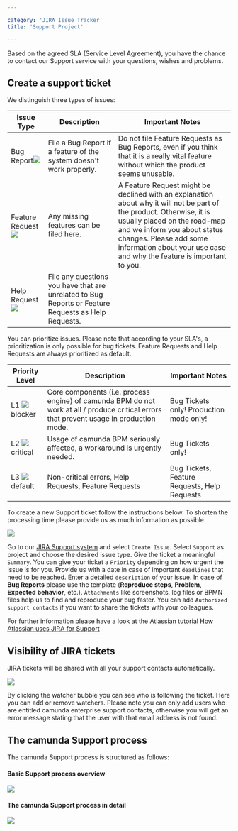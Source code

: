 ```yaml
---

category: 'JIRA Issue Tracker'
title: 'Support Project'

---
```



Based on the agreed SLA (Service Level Agreement), you have the chance to contact our Support service with your questions, wishes and problems.


## Create a support ticket

We distinguish three types of issues:

<table class="table table-bordered">
  <thead>
  <tr class="success">
    <th>Issue Type</th>
    <th>Description</th>
    <th>Important Notes</th>
  </tr>
  </thead>
  <tbody>
  <tr>
    <td>Bug Report<img class="img-responsive" src="ref:asset:/assets/img/jira-support/jira-bug.png"/></td>
    <td>File a Bug Report if a feature of the system doesn't work properly.</td>
    <td>Do not file Feature Requests as Bug Reports, even if you think that it is a really vital feature without which the product seems unusable.</td>
  </tr>
  <tr>
    <td>Feature Request<img class="img-responsive" src="ref:asset:/assets/img/jira-support/jira-newfeature.png"/></td>
    <td>Any missing features can be filed here.</td>
    <td>A Feature Request might be declined with an explanation about why it will not be part of the product. Otherwise, it is usually placed on the road-map and we inform you about status changes. Please add some information about your use case and why the feature is important to you.</td>
  </tr>
  <tr>
    <td>Help Request<img class="img-responsive" src="ref:asset:/assets/img/jira-support/jira-help.png"/></td>
    <td>File any questions you have that are unrelated to Bug Reports or Feature Requests as Help Requests.</td>
    <td></td>
  </tr>
  </tbody>
</table>

You can prioritize issues. Please note that according to your SLA's, a prioritization is only possible for bug tickets. Feature Requests and Help Requests are always prioritized as default.

<table class="table table-bordered">
  <thead>
  <tr class="success">
    <th>Priority Level</th>
    <th>Description</th>
    <th>Important Notes</th>
  </tr>
  </thead>
  <tbody>
  <tr>
    <td>L1 <img class="img-responsive" src="ref:asset:/assets/img/jira-support/jira-blocker.png"/>blocker</td>
    <td>Core components (i.e. process engine) of camunda BPM do not work at all / produce critical errors that prevent usage in production mode.</td>
    <td>Bug Tickets only! Production mode only!</td>
  </tr>
  <tr>
    <td>L2 <img class="img-responsive" src="ref:asset:/assets/img/jira-support/jira-major.png"/>critical</td>
    <td>Usage of camunda BPM seriously affected, a workaround is urgently needed. </td>
    <td>Bug Tickets only!</td>
  </tr>
  <tr>
    <td>L3 <img class="img-responsive" src="ref:asset:/assets/img/jira-support/jira-minor.png"/>default</td>
    <td>Non-critical errors, Help Requests, Feature Requests</td>
    <td>Bug Tickets, Feature Requests, Help Requests</td>
  </tr>
  </tbody>
</table>

To create a new Support ticket follow the instructions below. To shorten the processing time please provide us as much information as possible.

<div class="row">
  <div class="col-xs-6 col-sm-6 col-md-3">
    <img data-img-thumb src="ref:asset:/assets/img/jira-support/jira-support-create-support-issue.png" />
  </div>
  <div class="col-xs-6 col-sm-6 col-md-9">
    <p>
      Go to our <a href="https://app.camunda.com/jira/browse/SUPPORT">JIRA Support system</a> and select <code>Create Issue</code>. Select <code>Support</code> as project and choose the desired issue type. Give the ticket a meaningful <code>Summary</code>. You can give your ticket a <code>Priority</code> depending on how urgent the issue is for you. Provide us with a date in case of important <code>deadlines</code> that need to be reached. Enter a detailed <code>description</code> of your issue. In case of <b>Bug Reports</b> please use the template (<b>Reproduce steps</b>, <b>Problem</b>, <b>Expected behavior</b>, etc.). <code>Attachments</code> like screenshots, log files or BPMN files help us to find and reproduce your bug faster. You can add <code>Authorized support contacts</code> if you want to share the tickets with your colleagues.
    </p>
  </div>
</div>

For further information please have a look at the Atlassian tutorial <a href="https://confluence.atlassian.com/display/Support/How+Atlassian+Uses+JIRA+for+Support">How Atlassian uses JIRA for Support</a>

## Visibility of JIRA tickets

JIRA tickets will be shared with all your support contacts automatically. 

<div class="row">
  <div class="col-xs-6 col-sm-6 col-md-3">
    <img data-img-thumb src="ref:asset:/assets/img/jira-support/jira-watcher.png" />
  </div>
  <div class="col-xs-6 col-sm-6 col-md-9">
    <p>
      By clicking the watcher bubble you can see who is following the ticket. Here you can add or remove watchers. Please note you can only add users who are entitled camunda enterprise support contacts, otherwise you will get an error message stating that the user with that email address is not found.
    </p>
  </div>
</div>    

## The camunda Support process

The camunda Support process is structured as follows:

#### Basic Support process overview

<img class="img-responsive" src="https://editor.signavio.com/p/model/bce64c7a6f024a75b7b4a1ec14a5ae74/png?inline&authkey=d42f468784d4cba5c557c72ac2ed7f479f7d25cfa5efcb6597d6b03f81bfafc4" />


#### The camunda Support process in detail

<img class="img-responsive" src="https://editor.signavio.com/p/model/3e335121371f436d94f1ecf656adf76a/png?inline&authkey=6f567f3ce34fa31ef6c842f83832b9c4b4bcd4eed54e00c3885d6b92588271" />
